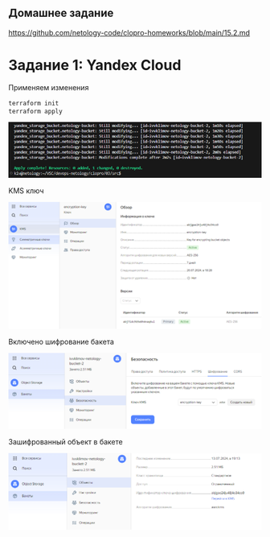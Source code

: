 ## Домашнее задание

https://github.com/netology-code/clopro-homeworks/blob/main/15.2.md


# Задание 1: Yandex Cloud

Применяем изменения

```
terraform init
terraform apply
```

![image](png/terraform-apply.png)

KMS ключ

![image](png/kms-key.png)

Включено шифрование бакета

![image](png/bucket-crypt.png)

Зашифрованный объект в бакете

![image](png/bucket-object-crypt.png)
